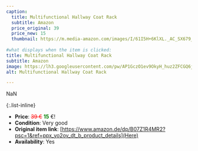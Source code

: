 ```yaml
---
caption:
  title: Multifunctional Hallway Coat Rack
  subtitle: Amazon
  price_original: 39
  price_new: 15
  thumbnail: https://m.media-amazon.com/images/I/61I5H+6KlXL._AC_SX679_.jpg
  
#what displays when the item is clicked:
title: Multifunctional Hallway Coat Rack
subtitle: Amazon
image: https://lh3.googleusercontent.com/pw/AP1GczO1ev9OkyH_huz2ZFCGQ6jOccOOKMaTe7jlMh-0NkBopvMkBr5Gzmf90p7a4PnhBn_Ay1-R0aZkGKr8FL6yn_C9tJGrLG4CK96TTkdOzOa_aEvzgolY0aJ36LBphfBvIj0poTIb8TjLuKL6Wqk_WDNhAw=w1220-h1626-s-no-gm?authuser=0
alt: Multifunctional Hallway Coat Rack

---
```

NaN

{:.list-inline} 
- **Price**: <span style="color:red"><del>39 €</del></span> <span style="color:green">**15**</span> €!
- **Condition**: Very good
- **Original item link**: [https://www.amazon.de/dp/B07Z1R4MR2?psc=1&ref=ppx_yo2ov_dt_b_product_details](Here)
- **Availability**: Yes
